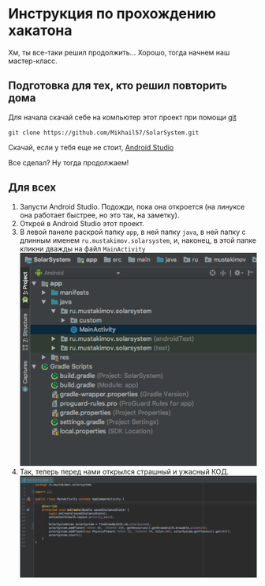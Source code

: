 # Инструкция по прохождению хакатона
Хм, ты все-таки решил продолжить... Хорошо, тогда начнем наш мастер-класс.

## Подготовка для тех, кто решил повторить дома
Для начала скачай себе на компьютер этот проект при помощи [git](https://git-scm.com/)

    git clone https://github.com/Mikhail57/SolarSystem.git

Скачай, если у тебя еще не стоит, [Android Studio](https://developer.android.com/studio/)

Все сделал? Ну тогда продолжаем!
## Для всех
1. Запусти Android Studio. Подожди, пока она откроется (на линуксе она работает быстрее, но это так, на заметку).
2. Открой в Android Studio этот проект.
3. В левой панеле раскрой папку `app`, в ней папку `java`, в ней папку с длинным именем `ru.mustakimov.solarsystem`, и, наконец, в этой папке кликни дважды на файл `MainActivity`
![Левое меню](images/1.png)
4. Так, теперь перед нами открылся страшный и ужасный КОД.
![КОД](images/2.png)
